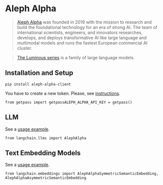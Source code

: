 Aleph Alpha
===========

> [Aleph Alpha](https://docs.aleph-alpha.com/) was founded in 2019 with the mission to research and build the foundational technology for an era of strong AI. The team of international scientists, engineers, and innovators researches, develops, and deploys transformative AI like large language and multimodal models and runs the fastest European commercial AI cluster.

> [The Luminous series](https://docs.aleph-alpha.com/docs/introduction/luminous/) is a family of large language models.

Installation and Setup[](#installation-and-setup "Direct link to Installation and Setup")
------------------------------------------------------------------------------------------

    pip install aleph-alpha-client

You have to create a new token. Please, see [instructions](https://docs.aleph-alpha.com/docs/account/#create-a-new-token).

    from getpass import getpassALEPH_ALPHA_API_KEY = getpass()

LLM[](#llm "Direct link to LLM")
---------------------------------

See a [usage example](/docs/integrations/llms/aleph_alpha).

    from langchain.llms import AlephAlpha

Text Embedding Models[](#text-embedding-models "Direct link to Text Embedding Models")
---------------------------------------------------------------------------------------

See a [usage example](/docs/integrations/text_embedding/aleph_alpha).

    from langchain.embeddings import AlephAlphaSymmetricSemanticEmbedding, AlephAlphaAsymmetricSemanticEmbedding